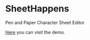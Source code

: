 # SheetHappens

Pen and Paper Character Sheet Editor

[Here](https://test.sheethappens.online) you can visit the demo.

